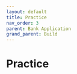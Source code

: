 ```yaml
---
layout: default
title: Practice
nav_order: 3
parent: Bank Application
grand_parent: Build
---
```


# Practice

